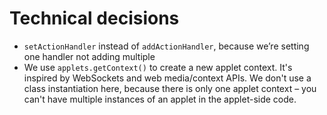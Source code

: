 # Technical decisions

- `setActionHandler` instead of `addActionHandler`, because we’re setting one handler not adding multiple
- We use `applets.getContext()` to create a new applet context. It's inspired by WebSockets and web media/context APIs. We don't use a class instantiation here, because there is only one applet context – you can't have multiple instances of an applet in the applet-side code.
